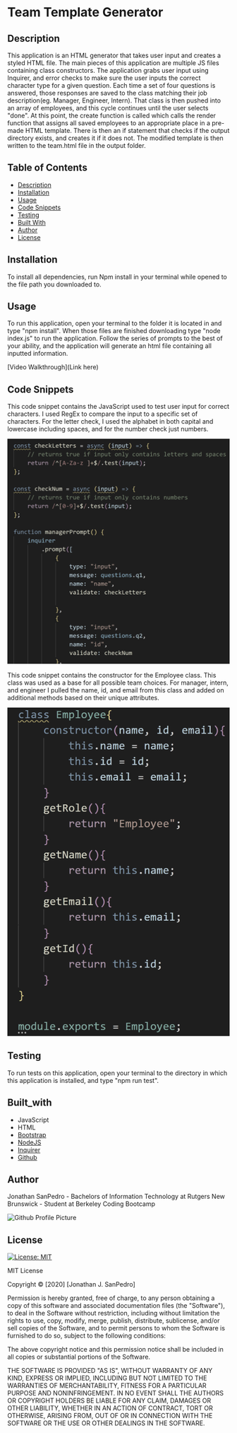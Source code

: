 # Team Template Generator

## Description
This application is an HTML generator that takes user input and creates a styled HTML file. The main pieces of this application are multiple JS files containing class constructors. The application grabs user input using Inquirer, and error checks to make sure the user inputs the correct character type for a given question.  Each time a set of four questions is answered, those responses are saved to the class matching their job description(eg. Manager, Engineer, Intern). That class is then pushed into an array of employees, and this cycle continues until the user selects "done". At this point, the create function is called which calls the render function that assigns all saved employees to an appropriate place in a pre-made HTML template. There is then an if statement that checks if the output directory exists, and creates it if it does not. The modified template is then written to the team.html file in the output folder. 
  
## Table of Contents
* [Description](#description)
* [Installation](#installation)
* [Usage](#usage)
* [Code Snippets](#code_snippets)
* [Testing](#testing)
* [Built With](#built_with)
* [Author](#author)
* [License](#license)


## Installation
To install all dependencies, run Npm install in your terminal while opened to the file path you downloaded to. 

## Usage
To run this application, open your terminal to the folder it is located in and type "npm install". When those files are finished downloading type "node index.js" to run the application. Follow the series of prompts to the best of your ability, and the application will generate an html file containing all inputted information.

[Video Walkthrough](Link here)

## Code Snippets
This code snippet contains the JavaScript used to test user input for correct characters. I used RegEx to compare the input to a specific set of characters. For the letter check, I used the alphabet in both capital and lowercase including spaces, and for the number check just numbers. 

![Validate characters](./assets/validator.png)

This code snippet contains the constructor for the Employee class. This class was used as a base for all possible team choices. For manager, intern, and engineer I pulled the name, id, and email from this class and added on additional methods based on their unique attributes. 

![Employee Constructor](./assets/employee.png)

## Testing
To run tests on this application, open your terminal to the directory in which this application is installed, and type "npm run test". 

## Built_with
* JavaScript
* HTML
* [Bootstrap](https://getbootstrap.com/)
* [NodeJS](https://nodejs.org/en/)
* [Inquirer](https://www.npmjs.com/package/inquirer)
* [Github](https://github.com/)
  
## Author
Jonathan SanPedro - Bachelors of Information Technology at Rutgers New Brunswick - Student at Berkeley Coding Bootcamp
  
![Github Profile Picture](https://github.com/jsp117.png?size=150)

## License
[![License: MIT](https://img.shields.io/badge/License-MIT-yellow.svg)](https://opensource.org/licenses/MIT)

MIT License

Copyright &copy; [2020] [Jonathan J. SanPedro]

Permission is hereby granted, free of charge, to any person obtaining a copy
of this software and associated documentation files (the "Software"), to deal
in the Software without restriction, including without limitation the rights
to use, copy, modify, merge, publish, distribute, sublicense, and/or sell
copies of the Software, and to permit persons to whom the Software is
furnished to do so, subject to the following conditions:

The above copyright notice and this permission notice shall be included in all
copies or substantial portions of the Software.

THE SOFTWARE IS PROVIDED "AS IS", WITHOUT WARRANTY OF ANY KIND, EXPRESS OR
IMPLIED, INCLUDING BUT NOT LIMITED TO THE WARRANTIES OF MERCHANTABILITY,
FITNESS FOR A PARTICULAR PURPOSE AND NONINFRINGEMENT. IN NO EVENT SHALL THE
AUTHORS OR COPYRIGHT HOLDERS BE LIABLE FOR ANY CLAIM, DAMAGES OR OTHER
LIABILITY, WHETHER IN AN ACTION OF CONTRACT, TORT OR OTHERWISE, ARISING FROM,
OUT OF OR IN CONNECTION WITH THE SOFTWARE OR THE USE OR OTHER DEALINGS IN THE
SOFTWARE.